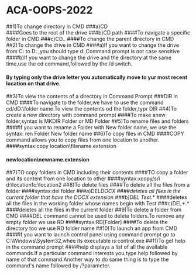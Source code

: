 # ACA-OOPS-2022
##1)To change directory in CMD
###a)CD\
####Goes to the root of the drive
###b)CD path
####To navigate a specific folder in CMD
###c)CD..
####To change the parent directory in CMD
##2)To change the drive in CMD
####a)If you want to change the drive from C: to D: ,you should type d:,Command prompt is not case sensitive
####b)If you want to change the drive and the directory at the same time,use the cd command,followed by the /d switch.
#### By typing only the drive letter you automatically move to yur most recent location on that drive.
##3)To view the contents of a directory in Command Prompt 
###DIR in CMD
####To navigate to the folder,we have to use the command cd/dD:\folder name.To view the contents od the folder,typr DIR
##4)To create a new directory with command prompt
####To make anew folder,syntax is MKDIR Folder or MD Folder
##5)To rename files and folders
####If you want to rename a Folder with New folder name, we use the syntax: ren Folder New folder name
##6)To copy files in CMD
####COPY command allows you to copy files from one location to another.
####syntax:copy location\filename.extension
####       newlocation\newname.extension
##7)TO copy folders in CMD including their contents
####TO copy a folder and its content from one location to other
####syntax:xcopy/s/i d:\location1c:\location2
##8)To delete files
####To delete all the files from a folder
####syntax:del folder
###a)DEL*DOCX
####deletes all files in the current folder that have the DOCX extension 
###b)DEL Test*.*
####deletes all the files in the working folder whose names begin with Test
###c)DEL*.*
####deletes all the files in the current folder
##9)To delete a folder from CMD
####DEL command cannot be used to delete folders.To remove any empty folder we use RD
####syntax:RD[Folder]
####To delete the directory too we use RD folder name
##10)To launch an app from CMD
####If you want to launch control panel using command prompt go to C:\Windows\System32,whee its executable is:control.exe
##11)To get help in the command prompt
####help displays a list of all the available commands.If a particular command interests you,type help followed by name of that command.Another way to do same thing is to type the command's name followed by /?parameter.
